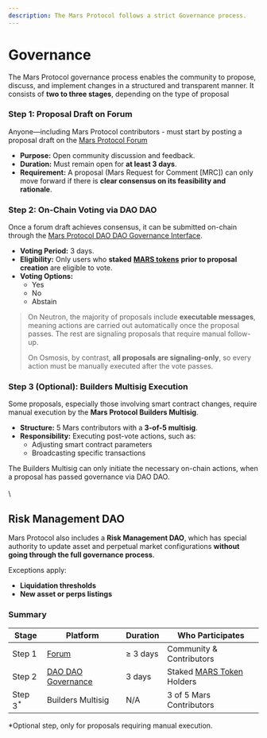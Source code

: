 ```yaml
---
description: The Mars Protocol follows a strict Governance process.
---
```


# Governance

The Mars Protocol governance process enables the community to propose, discuss, and implement changes in a structured and transparent manner. It consists of **two to three stages**, depending on the type of proposal

### Step 1:  Proposal Draft on Forum

Anyone—including Mars Protocol contributors - must start by posting a proposal draft on the [Mars Protocol Forum](https://forum.marsprotocol.io/)&#x20;

* **Purpose:** Open community discussion and feedback.
* **Duration:** Must remain open for **at least 3 days**.
* **Requirement:** A proposal (Mars Request for Comment \[MRC]) can only move forward if there is **clear consensus on its feasibility and rationale**.



### Step 2: On-Chain Voting via DAO DAO

Once a forum draft achieves consensus, it can be submitted on-chain through the [Mars Protocol DAO DAO Governance Interface](https://daodao.zone/dao/neutron1pxjszcmmdxwtw9kv533u3hcudl6qahsa42chcs24gervf4ge40usaw3pcr).

* **Voting Period:** 3 days.
* **Eligibility:** Only users who **staked** [**MARS tokens**](governance/mars-token.md) **prior to proposal creation** are eligible to vote.
* **Voting Options:**
  * Yes
  * No
  * Abstain

> On Neutron, the majority of proposals include **executable messages**, meaning actions are carried out automatically once the proposal passes. The rest are signaling proposals that require manual follow-up.
>
> On Osmosis, by contrast, **all proposals are signaling-only**, so every action must be manually executed after the vote passes.



### Step 3 (Optional): Builders Multisig Execution

Some proposals, especially those involving smart contract changes, require manual execution by the **Mars Protocol Builders Multisig**.

* **Structure:** 5 Mars contributors with a **3-of-5 multisig**.
* **Responsibility:** Executing post-vote actions, such as:
  * Adjusting smart contract parameters
  * Broadcasting specific transactions

The Builders Multisig can only initiate the necessary on-chain actions, when a proposal has passed governance via DAO DAO.\
\
\


## Risk Management DAO

Mars Protocol also includes a **Risk Management DAO**, which has special authority to update asset and perpetual market configurations **without going through the full governance process**.

Exceptions apply:

* **Liquidation thresholds**
* **New asset or perps listings**



### Summary

| Stage               | Platform                                   | Duration | Who Participates                                      |
| ------------------- | ------------------------------------------ | -------- | ----------------------------------------------------- |
| Step 1              | [Forum](https://forum.marsprotocol.io/)    | ≥ 3 days | Community & Contributors                              |
| Step 2              | [DAO DAO Governance](https://daodao.zone/) | 3 days   | Staked [MARS Token](governance/mars-token.md) Holders |
| Step 3<sup>\*</sup> | Builders Multisig                          | N/A      | 3 of 5 Mars Contributors                              |

\*Optional step, only for proposals requiring manual execution.
